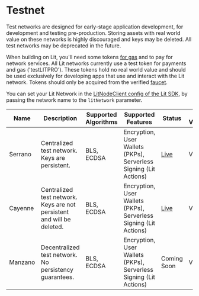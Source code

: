# Testnet

Test networks are designed for early-stage application development, for development and testing pre-production. Storing assets with real world value on these networks is highly discouraged and keys may be deleted. All test networks may be deprecated in the future. 

When building on Lit, you'll need some tokens [for gas](../rollup.mdx) and to pay for network services. All Lit networks currently use a test token for payments and gas ('testLITPRO'). These tokens hold no real world value and should be used exclusively for developing apps that use and interact with the Lit network. Tokens should only be acquired from the verified [faucet](https://faucet.litprotocol.com/).

You can set your Lit Network in the [LitNodeClient config of the Lit SDK](../../sdk/installation.md), by passing the network name to the `litNetwork` parameter.


| Name | Description | Supported Algorithms | Supported Features | Status | SDK Version | Deprecation timeline | Contracts |
| ---- | ----------- | -------------------- | ------------------ | ------ | ----------- | -------------------- | --------- |
| Serrano | Centralized test network. Keys are persistent. | BLS, ECDSA | Encryption, User Wallets (PKPs), Serverless Signing (Lit Actions) | [Live](https://serrano-status.litprotocol.com/) | V1, V2 | ~ July 2024 | [serrano](https://github.com/LIT-Protocol/networks/tree/main/serrano) |
| Cayenne | Centralized test network. Keys are not persistent and will be deleted. | BLS, ECDSA | Encryption, User Wallets (PKPs), Serverless Signing (Lit Actions) | [Live](https://cayenne-status.litprotocol.com/) | V3 | TBD | [cayenne](https://github.com/LIT-Protocol/networks/tree/main/cayenne) |
| Manzano | Decentralized test network. No persistency guarantees. | BLS, ECDSA | Encryption, User Wallets (PKPs), Serverless Signing (Lit Actions) | Coming Soon | V3 | TBD | [manzano](https://github.com/LIT-Protocol/networks/tree/main/manzano) |